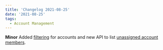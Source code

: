 ```yaml
---
title: 'Changelog 2021-08-25'
date: '2021-08-25'
tags:
  - Account Management
---
```

**Minor** Added [filtering](/guides/Getting-Started/filtering) for accounts and new API to list [unassigned account members](/docs/api/accounts/get-v-2-account-members).
